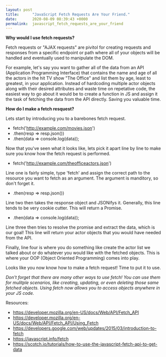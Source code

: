 ```yaml
---
layout: post
title:      "JavaScript Fetch Requests Are Your Friend."
date:       2020-08-09 08:39:43 +0000
permalink:  javascript_fetch_requests_are_your_friend
---
```



**Why would I use fetch requests?**

Fetch requests or "AJAX requests" are pivitol for creating requests and responses from a specific endpoint or path where all of your objects will be handled and eventually used to manipulate the DOM. 

For example, let's say you want to gather all of the data from an API (Application Programming Interface) that contains the name and age of all the actors in the hit TV show "The Office" and list them by age, least to greatest, in your application. Instead of hardcoding multiple actor objects along with their desired attributes and waste time on repetative code, the easiest way to go about it would be to create a function in JS and assign it the task of fetching the data from the API directly. Saving you valuable time.

**How do I make a fetch resquest?**

Lets start by introducing you to a barebones fetch request.

* fetch('http://example.com/movies.json')
*   .then(resp => resp.json())
*   .then(data => console.log(data));
	
Now that you've seen what it looks like, lets pick it apart line by line to make sure you know how the fetch request is performed. 

* fetch('http://example.com/theofficeactors.json')

Line one is fairly simple, type 'fetch' and assign the correct path to the resource you want to fetch as an argument. The argument is manditory, so don't forget it. 

*   .then(resp => resp.json())

Line two then takes the response object and JSONifys it. Generally, this line tends to be very cookie cutter. This will return a Promise.

*   .then(data => console.log(data));

Line three then tries to resolve the promise and extract the data, which is our goal! This line will return your actor objects that you would have needed from the API. 

Finally, line four is where you do something like create the actor list we talked about or do whatever you would like with the fetched objects. This is where your OOP (Object Oriented Programming) comes into play.

Looks like you now know how to make a fetch request! Time to put it to use.

*Don't forget that there are many other ways to use fetch! You can use them for mulitple scenarios, like creating, updating, or even deleting those same fetched objects. Using fetch now allows you to access objects anywhere in your JS code.*

Resources:
* https://developer.mozilla.org/en-US/docs/Web/API/Fetch_API
* https://developer.mozilla.org/en-US/docs/Web/API/Fetch_API/Using_Fetch
* https://developers.google.com/web/updates/2015/03/introduction-to-fetch
* https://javascript.info/fetch
* https://scotch.io/tutorials/how-to-use-the-javascript-fetch-api-to-get-data
